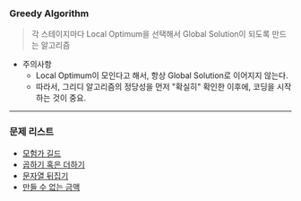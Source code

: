 ### Greedy Algorithm
> 각 스테이지마다 Local Optimum을 선택해서 Global Solution이 되도록 만드는 알고리즘

* 주의사항
  * Local Optimum이 모인다고 해서, 항상 Global Solution로 이어지지 않는다.
  * 따라서, 그리디 알고리즘의 정당성을 먼저 "확실히" 확인한 이후에, 코딩을 시작하는 것이 중요.

<hr>

### 문제 리스트

* [모험가 길드](https://github.com/PoSungKim/algorithm_review/blob/master/greedy/1.%EB%AA%A8%ED%97%98%EA%B0%80%EA%B8%B8%EB%93%9C.md)
* [곱하기 혹은 더하기](https://github.com/PoSungKim/algorithm_review/blob/master/greedy/2.%EA%B3%B1%ED%95%98%EA%B8%B0%ED%98%B9%EC%9D%80%EB%8D%94%ED%95%98%EA%B8%B0.md)
* [문자열 뒤집기](https://github.com/PoSungKim/algorithm_review/blob/master/greedy/3.%EB%AC%B8%EC%9E%90%EC%97%B4%20%EB%92%A4%EC%A7%91%EA%B8%B0.md)
* [만들 수 없는 금액](https://github.com/PoSungKim/algorithm_review/blob/master/greedy/4.%EB%A7%8C%EB%93%A4%20%EC%88%98%20%EC%97%86%EB%8A%94%20%EA%B8%88%EC%95%A1.md)
